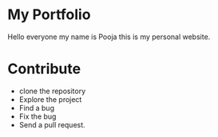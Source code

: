 # My Portfolio

Hello everyone my name is Pooja 
this is my personal website.

# Contribute
* clone the repository
* Explore the project
* Find a bug 
* Fix the bug
* Send a pull request.


